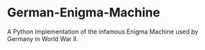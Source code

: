 # German-Enigma-Machine
A Python implementation of the infamous Enigma Machine used by Germany in World War II.
